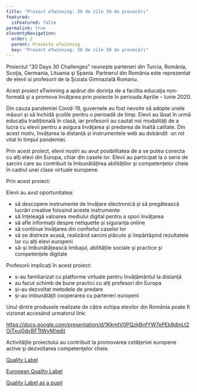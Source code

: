 ```yaml
---
title: "Proiect eTwinning: 30 de zile 30 de provocări"
featured:
  isFeatured: false
permalink: true
eleventyNavigation:
  order: 2
  parent: Proiecte eTwinning
  key: "Proiect eTwinning: 30 de zile 30 de provocări"
---
```

Proiectul “30 Days 30 Challenges” reuneşte parteneri din Turcia, România, Scoţia, Germania, Lituania şi Spania. Partnerul din România este reprezentat de elevii si profesorii de la Şcoala Gimnazială Romanu.

Acest proiect eTwinning a apărut din dorinţa de a facilita educaţia non-formală şi a promova învăţarea prin proiecte în perioada Aprilie – Iunie 2020.

Din cauza pandemiei Covid-19, guvernele au fost nevoite să adopte unele măsuri și să închidă școlile pentru o perioadă de timp. Elevii au lăsat în urmă educația tradițională în clasă, iar profesorii au cautat noi modalități de a lucra cu elevii pentru a asigura învățarea și predarea de înaltă calitate. Din acest motiv, învățarea la distanță și instrumentele web au dobândit  un rol vital în timpul pandemiei.

Prin acest proiect, elevii noștri au avut posibilitatea de a se putea conecta cu alţi elevi din Europa, chiar din casele lor. Elevii au participat la o serie de sarcini care au contribuit la îmbunătățirea abilităților și competențelor cheie în cadrul unei clase virtuale europene.

Prin acest proiect:

Elevii au avut oportunitatea:

* să descopere instrumente de învățare electronică și să pregătească lucrări creative folosind aceste instrumente
* să înțeleagă valoarea mediului digital pentru a spori învățarea
* să afle informaţii despre netiquette și siguranța online
* să continue învățarea din confortul caselor lor
* să se distreze acasă, realizând sarcini plăcute și împărtășind rezultatele lor cu alți elevi europeni
* să-și îmbunătățească limbajul, abilitățile sociale și practice și competențele digitale

Profesorii implicaţi în acest proiect:

* s-au familiarizat cu platforme virtuale pentru învățământul la distanță
* au facut schimb de bune practici cu alţi profesori din Europa
* și-au dezvoltat metodele de predare
* și-au imbunătăţit cooperarea cu parteneri europeni

Unul dintre produsele realizate de către echipa elevilor din România poate fi vizionat accesând urmatorul link:

<https://docs.google.com/presentation/d/1KkmtV0PQzkBnfYW7ePEk8dInLt2OiTxuj0dvBFTtWyM/edit>

Activităţile proiectului au contribuit la promovarea cetăţeniei europene active şi dezvoltarea competenţelor cheie.

[Quality Label](https://drive.google.com/file/d/15DlufzSI59nKBoeF8xO-7KFI3ZIN29hw/view?usp=sharing)

[European Quality Label](https://drive.google.com/file/d/10f2uRV7nKMK2ILgc57BH3UqvI9wD8U7W/view?usp=sharing)

[Quality Label as a pupil](https://drive.google.com/file/d/1IdoZ3ppjiGtCtwc412gELhAgue-rAFL_/view?usp=sharing)